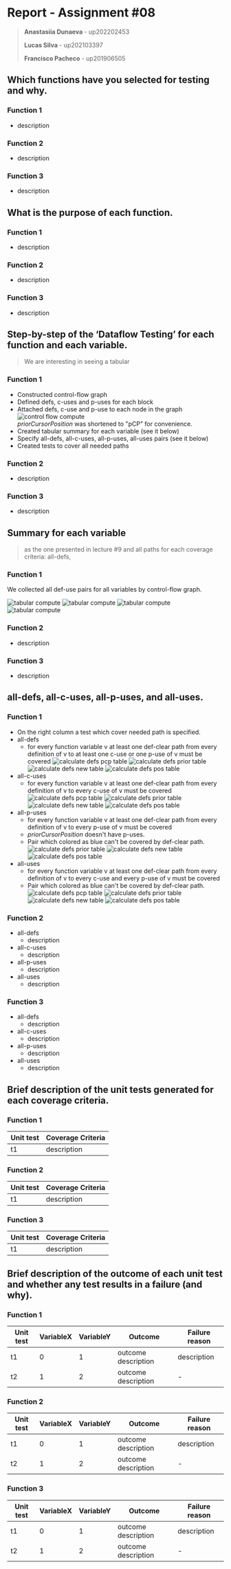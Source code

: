 # Report - Assignment #08

> **Anastasiia Dunaeva** - up202202453
>
> **Lucas Silva** - up202103397
>
> **Francisco Pacheco** - up201906505

## Which functions have you selected for testing and why.

### Function 1

- description

### Function 2

- description

### Function 3

- description

## What is the purpose of each function.

### Function 1

- description

### Function 2

- description

### Function 3

- description

## Step-by-step of the ‘Dataflow Testing’ for each function and each variable.

> We are interesting in seeing a tabular

### Function 1

- Constructed control-flow graph
- Defined defs, c-uses and p-uses for each block
- Attached defs, c-use and p-use to each node in the graph
![control flow compute](../.github/08/calculate_flow.png)
<br>_priorCursorPosition_ was shortened to "pCP" for convenience.</br>
- Created tabular summary for each variable (see it below)
- Specify all-defs, all-c-uses, all-p-uses, all-uses pairs (see it below)
- Created tests to cover all needed paths

### Function 2

- description

### Function 3

- description

## Summary for each variable

> as the one presented in lecture #9 and all paths for each coverage criteria: all-defs,

### Function 1
We collected all def-use pairs for all variables by control-flow graph. 

![tabular compute](../.github/08/pcp_table.png)
![tabular compute](../.github/08/prior_value_table.png)
![tabular compute](../.github/08/new_value_table.png)
![tabular compute](../.github/08/pos_table.png)

### Function 2

- description

### Function 3

- description

## all-defs, all-c-uses, all-p-uses, and all-uses.

### Function 1
- On the right column a test which cover needed path is specified.
- all-defs
  - for every function variable v at least one def-clear path from every definition of v to at least one c-use or one p-use of v must be covered
![calculate defs pcp table](../.github/08/defs_pcp.png)
![calculate defs prior table](../.github/08/defs_prior.png)
![calculate defs new table](../.github/08/defs_new.png)
![calculate defs pos table](../.github/08/defs_pos.png)
- all-c-uses
  - for every function variable v at least one def-clear path from every definition of v to every c-use of v must be covered
![calculate defs pcp table](../.github/08/c_uses_pcp.png)
![calculate defs prior table](../.github/08/c_uses_prior.png)
![calculate defs new table](../.github/08/c_uses_new.png)
![calculate defs pos table](../.github/08/c_uses_pos.png)
- all-p-uses
  - for every function variable v at least one def-clear path from every definition of v to every p-use of v must be covered
  - _priorCursorPosition_ doesn't have p-uses.
  - Pair which colored as blue can't be covered by def-clear path.
![calculate defs prior table](../.github/08/p_uses_prior.png)
![calculate defs new table](../.github/08/p_uses_new.png)
![calculate defs pos table](../.github/08/p_uses_pos.png)
- all-uses
  - for every function variable v at least one def-clear path from every definition of v to every c-use and every p-use of v must be covered
  - Pair which colored as blue can't be covered by def-clear path.
![calculate defs pcp table](../.github/08/all_uses_pcp.png)
![calculate defs prior table](../.github/08/all_uses_prior.png)
![calculate defs new table](../.github/08/all_uses_new.png)
![calculate defs pos table](../.github/08/all_uses_pos.png)

### Function 2

- all-defs
  - description
- all-c-uses
  - description
- all-p-uses
  - description
- all-uses
  - description

### Function 3

- all-defs
  - description
- all-c-uses
  - description
- all-p-uses
  - description
- all-uses
  - description

## Brief description of the unit tests generated for each coverage criteria.

### Function 1

| Unit test | Coverage Criteria |
| --------- | ----------------- |
| t1        | description       |

### Function 2

| Unit test | Coverage Criteria |
| --------- | ----------------- |
| t1        | description       |

### Function 3

| Unit test | Coverage Criteria |
| --------- | ----------------- |
| t1        | description       |

## Brief description of the outcome of each unit test and whether any test results in a failure (and why).

### Function 1

| Unit test | VariableX | VariableY | Outcome             | Failure reason |
| --------- | --------- | --------- | ------------------- | -------------- |
| t1        | 0         | 1         | outcome description | description    |
| t2        | 1         | 2         | outcome description | -              |

### Function 2

| Unit test | VariableX | VariableY | Outcome             | Failure reason |
| --------- | --------- | --------- | ------------------- | -------------- |
| t1        | 0         | 1         | outcome description | description    |
| t2        | 1         | 2         | outcome description | -              |

### Function 3

| Unit test | VariableX | VariableY | Outcome             | Failure reason |
| --------- | --------- | --------- | ------------------- | -------------- |
| t1        | 0         | 1         | outcome description | description    |
| t2        | 1         | 2         | outcome description | -              |
